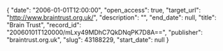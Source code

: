 {
  "date": "2006-01-01T12:00:00", 
  "open_access": true, 
  "target_url": "http://www.braintrust.org.uk/", 
  "description": "", 
  "end_date": null, 
  "title": "Brain Trust", 
  "record_id": "20060101T120000/mLxy49MDhC7QkDNqPK7D8A==", 
  "publisher": "braintrust.org.uk", 
  "slug": 43188229, 
  "start_date": null
}

